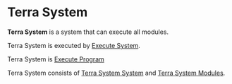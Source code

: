 # **Terra System**


**Terra System** is a system that can execute all modules.



Terra System is executed by [Execute System](../Execute/ExecuteSystem/a.md).




Terra System is [Execute Program](../Execute/ExecuteProgram/a.md)




Terra System consists of [Terra System System](System/a.md) and [Terra System Modules](Modules/a.md).
